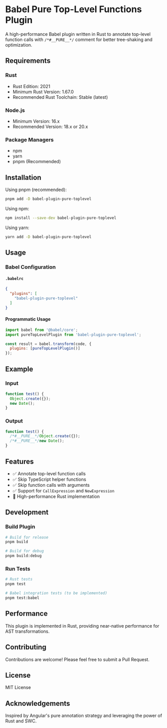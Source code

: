 # Babel Pure Top-Level Functions Plugin

A high-performance Babel plugin written in Rust to annotate top-level function calls with `/*#__PURE__*/` comment for better tree-shaking and optimization.

## Requirements

### Rust
- Rust Edition: 2021
- Minimum Rust Version: 1.67.0
- Recommended Rust Toolchain: Stable (latest)

### Node.js
- Minimum Version: 16.x
- Recommended Version: 18.x or 20.x

### Package Managers
- npm
- yarn
- pnpm (Recommended)

## Installation

Using pnpm (recommended):
```bash
pnpm add -D babel-plugin-pure-toplevel
```

Using npm:
```bash
npm install --save-dev babel-plugin-pure-toplevel
```

Using yarn:
```bash
yarn add -D babel-plugin-pure-toplevel
```

## Usage

### Babel Configuration

#### `.babelrc`
```json
{
  "plugins": [
    "babel-plugin-pure-toplevel"
  ]
}
```

#### Programmatic Usage
```javascript
import babel from '@babel/core';
import pureTopLevelPlugin from 'babel-plugin-pure-toplevel';

const result = babel.transform(code, {
  plugins: [pureTopLevelPlugin()]
});
```

## Example

### Input
```javascript
function test() {
  Object.create({});
  new Date();
}
```

### Output
```javascript
function test() {
  /*#__PURE__*/Object.create({});
  /*#__PURE__*/new Date();
}
```

## Features

- ✅ Annotate top-level function calls
- ✅ Skip TypeScript helper functions
- ✅ Skip function calls with arguments
- ✅ Support for `CallExpression` and `NewExpression`
- 🚀 High-performance Rust implementation

## Development

### Build Plugin

```bash
# Build for release
pnpm build

# Build for debug
pnpm build:debug
```

### Run Tests

```bash
# Rust tests
pnpm test

# Babel integration tests (to be implemented)
pnpm test:babel
```

## Performance

This plugin is implemented in Rust, providing near-native performance for AST transformations.

## Contributing

Contributions are welcome! Please feel free to submit a Pull Request.

## License

MIT License

## Acknowledgements

Inspired by Angular's pure annotation strategy and leveraging the power of Rust and SWC.

